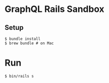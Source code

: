 # GraphQL Rails Sandbox

## Setup

```
$ bundle install
$ brew bundle # on Mac
```

# Run

```
$ bin/rails s
```
